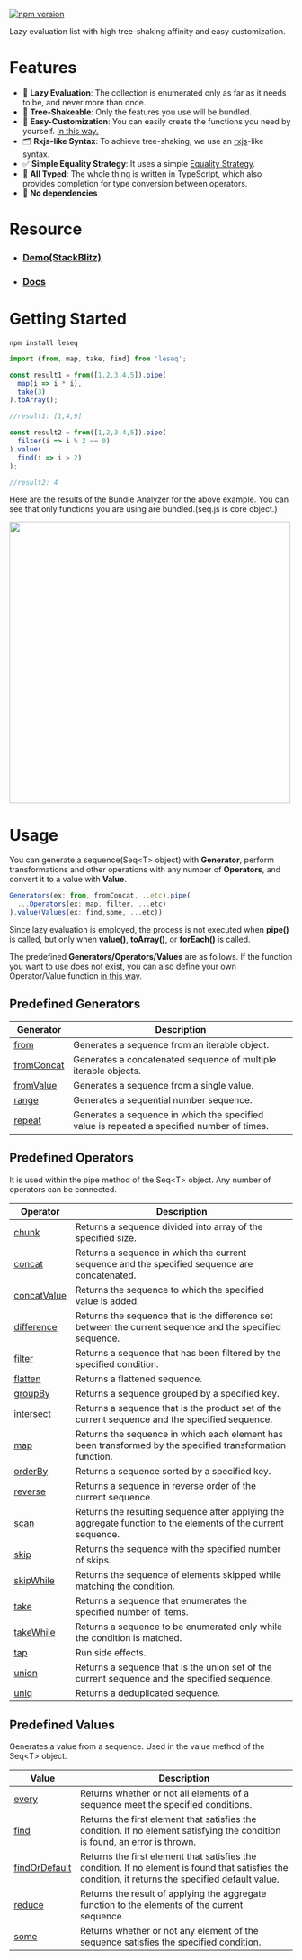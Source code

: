 [![npm version](https://badge.fury.io/js/leseq.svg)](https://badge.fury.io/js/leseq)

Lazy evaluation list with high tree-shaking affinity and easy customization.

# Features
- 🎁 **Lazy Evaluation**: The collection is enumerated only as far as it needs to be, and never more than once.
- 🎄 **Tree-Shakeable**: Only the features you use will be bundled.
- 📎 **Easy-Customization**: You can easily create the functions you need by yourself. [In this way.](https://ugaya40.github.io/leseq/create/)
- 🗂 **Rxjs-like Syntax**: To achieve tree-shaking, we use an [rxjs](https://rxjs.dev/)-like syntax.
- ✅ **Simple Equality Strategy**: It uses a simple [Equality Strategy](https://ugaya40.github.io/leseq/equality/).
- 💯 **All Typed**: The whole thing is written in TypeScript, which also provides completion for type conversion between operators.
- 💨 **No dependencies**

# Resource
- ### [Demo(StackBlitz)](https://stackblitz.com/edit/typescript-vygaa6?file=index.ts)

- ### [Docs](https://ugaya40.github.io/leseq/)

# Getting Started
```
npm install leseq
```
```typescript
import {from, map, take, find} from 'leseq';

const result1 = from([1,2,3,4,5]).pipe(
  map(i => i * i),
  take(3)
).toArray();

//result1: [1,4,9]

const result2 = from([1,2,3,4,5]).pipe(
  filter(i => i % 2 == 0)
).value(
  find(i => i > 2)
);

//result2: 4
```
Here are the results of the Bundle Analyzer for the above example. You can see that only functions you are using are bundled.(seq.js is core object.)

<img width="500" src="https://user-images.githubusercontent.com/1430166/155239748-9ff55488-93a6-4c4c-9131-c7f12e35cd6e.png"></img>

# Usage

You can generate a sequence(Seq&lt;T&gt; object) with **Generator**, perform transformations and other operations with any number of **Operators**, and convert it to a value with **Value**.

```typescript
Generators(ex: from, fromConcat, ..etc).pipe(
  ...Operators(ex: map, filter, ...etc)
).value(Values(ex: find,some, ...etc))
```

Since lazy evaluation is employed, the process is not executed when **pipe()** is called, but only when **value()**, **toArray()**, or **forEach()** is called.

The predefined **Generators/Operators/Values** are as follows.
If the function you want to use does not exist, you can also define your own Operator/Value function [in this way](https://ugaya40.github.io/leseq/create/).

## Predefined Generators
| Generator | Description |
| --- | --- |
| [from](https://ugaya40.github.io/leseq/api/generators/#from) | Generates a sequence from an iterable object. |
| [fromConcat](https://ugaya40.github.io/leseq/api/generators/#fromConcat) | Generates a concatenated sequence of multiple iterable objects. |
| [fromValue](https://ugaya40.github.io/leseq/api/generators/#fromValue) | Generates a sequence from a single value. |
| [range](https://ugaya40.github.io/leseq/api/generators/#range) | Generates a sequential number sequence. |
| [repeat](https://ugaya40.github.io/leseq/api/generators/#repeat) | Generates a sequence in which the specified value is repeated a specified number of times. |

## Predefined Operators
It is used within the pipe method of the Seq&lt;T&gt; object. Any number of operators can be connected.

| Operator | Description |
| --- | --- |
| [chunk](https://ugaya40.github.io/leseq/api/operators/#chunk) | Returns a sequence divided into array of the specified size. |
| [concat](https://ugaya40.github.io/leseq/api/operators/#concat) | Returns a sequence in which the current sequence and the specified sequence are concatenated. |
| [concatValue](https://ugaya40.github.io/leseq/api/operators/#concatValue) | Returns the sequence to which the specified value is added. |
| [difference](https://ugaya40.github.io/leseq/api/operators/#difference) | Returns the sequence that is the difference set between the current sequence and the specified sequence. |
| [filter](https://ugaya40.github.io/leseq/api/operators/#filter) | Returns a sequence that has been filtered by the specified condition. |
| [flatten](https://ugaya40.github.io/leseq/api/operators/#flatten) | Returns a flattened sequence. |
| [groupBy](https://ugaya40.github.io/leseq/api/operators/#groupBy) | Returns a sequence grouped by a specified key. |
| [intersect](https://ugaya40.github.io/leseq/api/operators/#intersect) | Returns a sequence that is the product set of the current sequence and the specified sequence. |
| [map](https://ugaya40.github.io/leseq/api/operators/#map) | Returns the sequence in which each element has been transformed by the specified transformation function. |
| [orderBy](https://ugaya40.github.io/leseq/api/operators/#orderBy) | Returns a sequence sorted by a specified key. |
| [reverse](https://ugaya40.github.io/leseq/api/operators/#reverse) | Returns a sequence in reverse order of the current sequence. |
| [scan](https://ugaya40.github.io/leseq/api/operators/#scan) | Returns the resulting sequence after applying the aggregate function to the elements of the current sequence. |
| [skip](https://ugaya40.github.io/leseq/api/operators/#skip) | Returns the sequence with the specified number of skips. |
| [skipWhile](https://ugaya40.github.io/leseq/api/operators/#skipWhile) | Returns the sequence of elements skipped while matching the condition. |
| [take](https://ugaya40.github.io/leseq/api/operators/#take) | Returns a sequence that enumerates the specified number of items. |
| [takeWhile](https://ugaya40.github.io/leseq/api/operators/#takeWhile) | Returns a sequence to be enumerated only while the condition is matched. |
| [tap](https://ugaya40.github.io/leseq/api/operators/#tap) | Run side effects. |
| [union](https://ugaya40.github.io/leseq/api/operators/#union) | Returns a sequence that is the union set of the current sequence and the specified sequence. |
| [uniq](https://ugaya40.github.io/leseq/api/operators/#uniq) | Returns a deduplicated sequence. |


## Predefined Values
Generates a value from a sequence. Used in the value method of the Seq&lt;T&gt; object.

| Value | Description |
| --- | --- |
| [every](https://ugaya40.github.io/leseq/api/values/#every) | Returns whether or not all elements of a sequence meet the specified conditions. |
| [find](https://ugaya40.github.io/leseq/api/values/#find) | Returns the first element that satisfies the condition. If no element satisfying the condition is found, an error is thrown. |
| [findOrDefault](https://ugaya40.github.io/leseq/api/values/#findOrDefault) | Returns the first element that satisfies the condition. If no element is found that satisfies the condition, it returns the specified default value. |
| [reduce](https://ugaya40.github.io/leseq/api/values/#reduce) | Returns the result of applying the aggregate function to the elements of the current sequence. |
| [some](https://ugaya40.github.io/leseq/api/values/#some) | Returns whether or not any element of the sequence satisfies the specified condition. |

